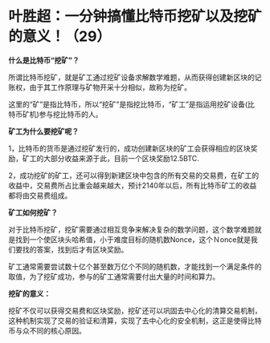 # 叶胜超：一分钟搞懂比特币挖矿以及挖矿的意义！（29）


**什么是比特币“挖矿”？**



所谓比特币挖矿，就是矿工通过挖矿设备求解数学难题，从而获得创建新区块的记账权，由于其工作原理与矿物开采十分相似，故称为挖矿。



这里的“矿”是指比特币，所以“挖矿”是指挖比特币，“矿工”是指运用挖矿设备(比特币矿机)参与挖比特币的人。



**矿工为什么要挖矿呢？**



1，比特币的货币是通过挖矿发行的，成功创建新区块的矿工会获得相应的区块奖励，矿工的大部分收益来源于此，目前一个区块奖励12.5BTC.



2，成功挖矿的矿工，还可以得到新建区块中包含的所有交易的交易费，在矿工的收益中，交易费所占比重会越来越大，预计2140年以后，所有比特币矿工的收益都将由交易费组成。



**矿工如何挖矿？**



对于比特币挖矿，挖矿需要通过相互竞争来解决复杂的数学问题，这个数学难题就是找到一个使区块头哈希值，小于难度目标的随机数Nonce，这个Ｎonce就是我们要找的答案，找到后才有区块奖励。



矿工通常需要尝试数十亿个甚至数万亿个不同的随机数，才能找到一个满足条件的取值，为了挖矿成功，参与的矿工通常需要付出大量的时间和算力。



**挖矿的意义：**



挖矿不仅可以获得交易费和区块奖励，挖矿还可以巩固去中心化的清算交易机制，这种机制实现了交易的验证和清算，实现了去中心化的安全机制，这正是使得比特币与众不同的核心原因。
